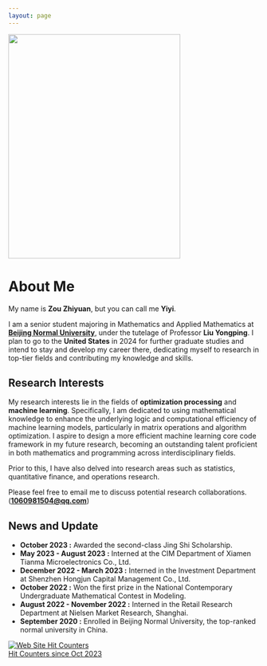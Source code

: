 ```yaml
---
layout: page
---
```



<img src="./zzz.jpg" class="floatpic" width="345" height="450">

# About Me

My name is **Zou Zhiyuan**, but you can call me **Yiyi**. 

I am a senior student majoring in Mathematics and Applied Mathematics at [**Beijing Normal University**](https://www.bnu.edu.cn/), under the tutelage of Professor **Liu Yongping**. I plan to go to the **United States** in 2024 for further graduate studies and intend to stay and develop my career there, dedicating myself to research in top-tier fields and contributing my knowledge and skills.

## Research Interests

My research interests lie in the fields of **optimization processing** and **machine learning**. Specifically, I am dedicated to using mathematical knowledge to enhance the underlying logic and computational efficiency of machine learning models, particularly in matrix operations and algorithm optimization. I aspire to design a more efficient machine learning core code framework in my future research, becoming an outstanding talent proficient in both mathematics and programming across interdisciplinary fields. 

Prior to this, I have also delved into research areas such as statistics, quantitative finance, and operations research.

Please feel free to email me to discuss potential research collaborations.(**1060981504@qq.com**)

## News and Update

- **October 2023 :** Awarded the second-class Jing Shi Scholarship.
- **May 2023 - August 2023 :** Interned at the CIM Department of Xiamen Tianma Microelectronics Co., Ltd.
- **December 2022 - March 2023 :** Interned in the Investment Department at Shenzhen Hongjun Capital Management Co., Ltd.
- **October 2022 :** Won the first prize in the National Contemporary Undergraduate Mathematical Contest in Modeling.
- **August 2022 - November 2022 :** Interned in the Retail Research Department at Nielsen Market Research, Shanghai.
- **September 2020 :** Enrolled in Beijing Normal University, the top-ranked normal university in China.


<a href="https://www.easycounter.com/">
<img src="https://www.easycounter.com/counter.php?sony0328"
border="0" alt="Web Site Hit Counters"></a>
<br><a href="https://www.easycounter.com/">Hit Counters  since Oct 2023</a>



